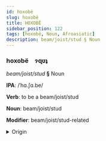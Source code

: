 ```yaml
---
id: hoxobë
slug: hoxobë
title: HOXOBË
sidebar_position: 122
tags: [hoxobë, Noun, Afroasiatic]
description: beam/joist/stud § Noun
---
```


### hoxobë&emsp;<span kind="abugida">ɂɋʋʇ</span>

*beam/joist/stud* **§** Noun

**IPA**: /ˈhɑ.ʃɑ.be/

**Verb**: to be a beam/joist/stud

**Noun**: beam/joist/stud

**Modifier**: beam/joist/stud-related

<details>
    <summary>Origin</summary>
    Arabic خشبة ḵašabe /xa.ʃa.be/<br/>
    <em>Afroasiatic Language Family</em>
</details>